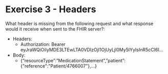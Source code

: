 # Exercise 3 - Headers

What header is missing from the following request and what response would it receive when sent to the FHIR server?:

* Headers:
  * Authorization: Bearer eyJraWQiOiIyMDE3LTEwLTA0VDIzOjI1OjUyLjI0My5lYyIsInR5cCI6I...
* Body:
  * {“resourceType”:”MedicationStatement”,”patient”:{"reference":"Patient/4766007"},...}
